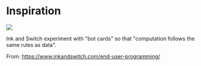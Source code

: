 # Inspiration

![](https://db-feed.s3.amazonaws.com/legacy/Screenshot-2022-09-05-8.31.39-AM-1662381235.png)

Ink and Switch experiment with "bot cards" so that "computation follows the same rules as data". 

From: https://www.inkandswitch.com/end-user-programming/
